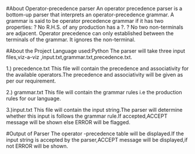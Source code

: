 #About Operator-precedence parser
An operator precedence parser is a bottom-up parser that interprets an operator-precedence grammar.
A grammar is said to be operator precedence grammar if it has two properties:
? No R.H.S. of any production has a ?.
? No two non-terminals are adjacent.
Operator precedence can only established between the terminals of the grammar. It ignores the
non-terminal.

#About the Project
Language used:Python
The parser will take three input files,viz-a-viz ,input.txt,grammar.txt,precedence.txt.

1.) precedence.txt
This file will contain the precedence and associativity for the available operators.The precedence
and associativity will be given as per our requirement.

2.) grammar.txt
This file will contain the grammar rules i.e the production rules for our language.
 
3.)input.txt
This file will contain the input string.The parser will determine whether this input is follows the
grammar rule.If accepted,ACCEPT message will be shown else ERROR will be flagged.

#Output of Parser
The operator -precedence table will be displayed.If the input string is accepted by the parser,ACCEPT
message will be displayed,if not ERROR will be shown.
